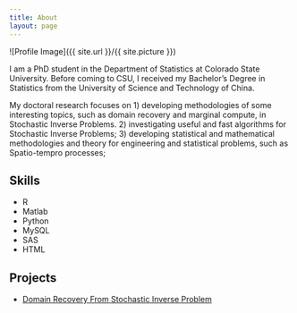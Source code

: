 ```yaml
---
title: About
layout: page
---
```

![Profile Image]({{ site.url }}/{{ site.picture }})

<p>I am a PhD student in the Department of Statistics at Colorado State University. Before coming to CSU, I received my Bachelor’s Degree in Statistics from the University of Science and Technology of China.</p>

<p>My doctoral research focuses on 1) developing methodologies of some interesting topics, such as domain recovery and marginal compute, in Stochastic Inverse Problems. 2) investigating useful and fast algorithms for Stochastic Inverse Problems; 3) developing statistical and mathematical methodologies and theory for engineering and statistical problems, such as Spatio-tempro processes;</p>

<h2>Skills</h2>

<ul class="skill-list">
	<li>R</li>
	<li>Matlab</li>
	<li>Python</li>
	<li>MySQL</li>
	<li>SAS</li>
	<li>HTML</li>
</ul>

<h2>Projects</h2>

<ul>
	<li><a href="https://outsidercherry.github.io/homepage/Domain-Recovery-From-Stochastic-Inverse-Problem-Talk-Slides/">Domain Recovery From Stochastic Inverse Problem</a></li>
</ul>
